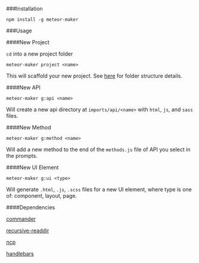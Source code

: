 ###Installation

`npm install -g meteor-maker`

###Usage

####New Project

`cd` into a new project folder

`meteor-maker project <name>`

This will scaffold your new project. See [here](https://github.com/timsvoice/meteor-maker/wiki/2.-New-Project) for folder structure details.

####New API

`meteor-maker g:api <name>`

Will create a new api directory at `imports/api/<name>` with `html`, `js`, and `sass` files.

####New Method

`meteor-maker g:method <name>`

Will add a new method to the end of the `methods.js` file of API you select in the prompts.

####New UI Element

`meteor-maker g:ui <type>`

Will generate `.html`, `.js`, `.scss` files for a new UI element, where type is one of: component, layout, page.

####Dependencies

[commander](https://www.npmjs.com/package/commander)

[recursive-readdir](https://www.npmjs.com/package/recursive-readdir)

[ncp](https://www.npmjs.com/package/ncp)

[handlebars](https://www.npmjs.com/package/handlebars)
